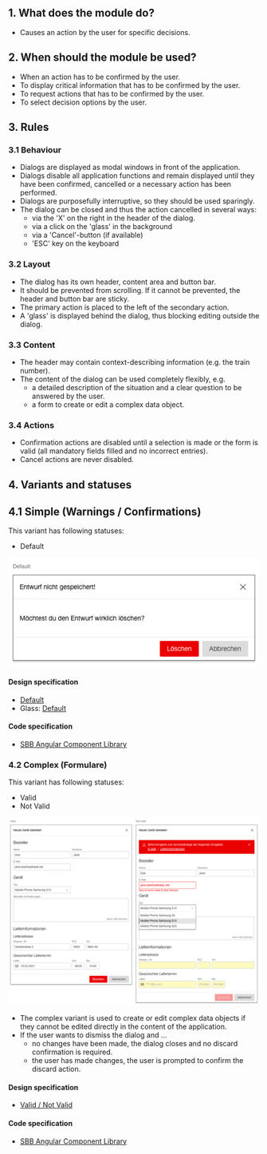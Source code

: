 ## 1. What does the module do?
* Causes an action by the user for specific decisions.


## 2. When should the module be used?
* When an action has to be confirmed by the user.
* To display critical information that has to be confirmed by the user.
* To request actions that has to be confirmed by the user.
* To select decision options by the user.


## 3. Rules

### 3.1 Behaviour
* Dialogs are displayed as modal windows in front of the application.
* Dialogs disable all application functions and remain displayed until they have been confirmed, cancelled or a necessary action has been performed.
* Dialogs are purposefully interruptive, so they should be used sparingly.
* The dialog can be closed and thus the action cancelled in several ways:
    * via the 'X' on the right in the header of the dialog.
    * via a click on the 'glass' in the background
    * via a 'Cancel'-button (if available)
    * 'ESC' key on the keyboard

### 3.2 Layout
* The dialog has its own header, content area and button bar.
* It should be prevented from scrolling. If it cannot be prevented, the header and button bar are sticky.
* The primary action is placed to the left of the secondary action.
* A 'glass' is displayed behind the dialog, thus blocking editing outside the dialog.

### 3.3 Content
* The header may contain context-describing information (e.g. the train number).
* The content of the dialog can be used completely flexibly, e.g.
    * a detailed description of the situation and a clear question to be answered by the user.
    * a form to create or edit a complex data object.

### 3.4 Actions
* Confirmation actions are disabled until a selection is made or the form is valid (all mandatory fields filled and no incorrect entries).
* Cancel actions are never disabled.


## 4. Variants and statuses
## 4.1 Simple (Warnings / Confirmations)
This variant has following statuses:
* Default

![Image of the dialog module in the simple variant](https://raw.githubusercontent.com/sbb-design-systems/design-system-webapp-documentation/master/documentation/modules/dialog/images/Dialog_Simple.png 'class: image')

#### Design specification
* [Default](https://www.sketch.com/s/36ab4f9f-f7f8-436e-9d7e-0f2088e52e04/a/gkVMoM#Inspector)
* Glass: [Default](https://www.sketch.com/s/58b25e4c-bf9c-4f74-973f-503538fcbea2/a/vjRQvb#Inspector)

#### Code specification
* [SBB Angular Component Library](https://angular.app.sbb.ch/angular/components/dialog)

### 4.2 Complex (Formulare)
This variant has following statuses:
* Valid
* Not Valid

![Image of the dialog module in the complex variant](https://raw.githubusercontent.com/sbb-design-systems/design-system-webapp-documentation/master/documentation/modules/dialog/images/Dialog_Complex.png 'class: image')

* The complex variant is used to create or edit complex data objects if they cannot be edited directly in the content of the application.
* If the user wants to dismiss the dialog and ...
    * no changes have been made, the dialog closes and no discard confirmation is required.
    * the user has made changes, the user is prompted to confirm the discard action.

#### Design specification
* [Valid / Not Valid](https://www.sketch.com/s/36ab4f9f-f7f8-436e-9d7e-0f2088e52e04/a/ZOW5MWJ#Inspector)

#### Code specification
* [SBB Angular Component Library](https://angular.app.sbb.ch/angular/components/dialog)
